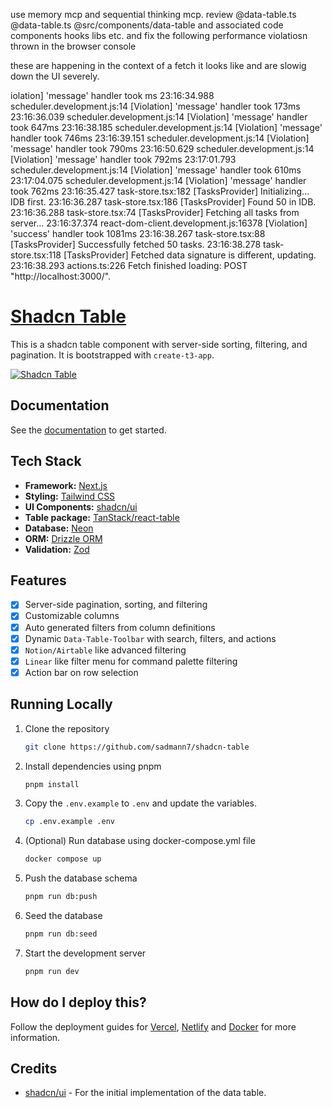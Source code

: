 
use memory mcp and sequential thinking mcp. review @data-table.ts @data-table.ts  @src/components/data-table and associated code components hooks libs etc. and fix the following performance violatiosn thrown in the browser console

these are happening in the context of a fetch it looks like and are slowig down the UI severely.


iolation] 'message' handler took <N>ms
23:16:34.988 scheduler.development.js:14 [Violation] 'message' handler took 173ms
23:16:36.039 scheduler.development.js:14 [Violation] 'message' handler took 647ms
23:16:38.185 scheduler.development.js:14 [Violation] 'message' handler took 746ms
23:16:39.151 scheduler.development.js:14 [Violation] 'message' handler took 790ms
23:16:50.629 scheduler.development.js:14 [Violation] 'message' handler took 792ms
23:17:01.793 scheduler.development.js:14 [Violation] 'message' handler took 610ms
23:17:04.075 scheduler.development.js:14 [Violation] 'message' handler took 762ms
23:16:35.427 task-store.tsx:182 [TasksProvider] Initializing... IDB first.
23:16:36.287 task-store.tsx:186 [TasksProvider] Found 50 in IDB.
23:16:36.288 task-store.tsx:74 [TasksProvider] Fetching all tasks from server...
23:16:37.374 react-dom-client.development.js:16378 [Violation] 'success' handler took 1081ms
23:16:38.267 task-store.tsx:88 [TasksProvider] Successfully fetched 50 tasks.
23:16:38.278 task-store.tsx:118 [TasksProvider] Fetched data signature is different, updating.
23:16:38.293 actions.ts:226 Fetch finished loading: POST "http://localhost:3000/".

# [Shadcn Table](https://tablecn.com)

This is a shadcn table component with server-side sorting, filtering, and pagination. It is bootstrapped with `create-t3-app`.

[![Shadcn Table](./public/images/screenshot.png)](https://tablecn.com)

## Documentation

See the [documentation](https://diceui.com/docs/components/data-table) to get started.

## Tech Stack

- **Framework:** [Next.js](https://nextjs.org)
- **Styling:** [Tailwind CSS](https://tailwindcss.com)
- **UI Components:** [shadcn/ui](https://ui.shadcn.com)
- **Table package:** [TanStack/react-table](https://tanstack.com/table/latest)
- **Database:** [Neon](https://neon.tech)
- **ORM:** [Drizzle ORM](https://orm.drizzle.team)
- **Validation:** [Zod](https://zod.dev)

## Features

- [x] Server-side pagination, sorting, and filtering
- [x] Customizable columns
- [x] Auto generated filters from column definitions
- [x] Dynamic `Data-Table-Toolbar` with search, filters, and actions
- [x] `Notion/Airtable` like advanced filtering
- [x] `Linear` like filter menu for command palette filtering
- [x] Action bar on row selection

## Running Locally

1. Clone the repository

   ```bash
   git clone https://github.com/sadmann7/shadcn-table
   ```

2. Install dependencies using pnpm

   ```bash
   pnpm install
   ```

3. Copy the `.env.example` to `.env` and update the variables.

   ```bash
   cp .env.example .env
   ```

4. (Optional) Run database using docker-compose.yml file

   ```bash
   docker compose up
   ```

5. Push the database schema

   ```bash
   pnpm run db:push
   ```

6. Seed the database

   ```bash
   pnpm run db:seed
   ```

7. Start the development server

   ```bash
   pnpm run dev
   ```

## How do I deploy this?

Follow the deployment guides for [Vercel](https://create.t3.gg/en/deployment/vercel), [Netlify](https://create.t3.gg/en/deployment/netlify) and [Docker](https://create.t3.gg/en/deployment/docker) for more information.

## Credits

- [shadcn/ui](https://github.com/shadcn-ui/ui/tree/main/apps/www/app/(app)/examples/tasks) - For the initial implementation of the data table.
